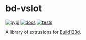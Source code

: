 # bd-vslot

[![pypi](https://img.shields.io/pypi/v/bd-vslot)](https://pypi.org/project/bd-vslot/)
[![docs](https://readthedocs.org/projects/bd-vslot/badge/?version=latest)](https://bd-vslot.readthedocs.io/)
[![tests](https://github.com/keeeal/bd-vslot/actions/workflows/tests.yaml/badge.svg)](https://github.com/keeeal/bd-vslot/actions/workflows/tests.yaml)

A library of extrusions for [Build123d](https://build123d.readthedocs.io/).
